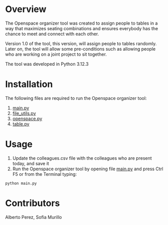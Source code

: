 # Overview

The Openspace organizer tool was created to assign people to tables in a way that maximizes seating combinations and ensures everybody has the chance to meet and connect with each other.

Version 1.0 of the tool, this version, will assign people to tables randomly. Later on, the tool will allow some pre-conditions such as allowing people who are working on a joint project to sit together.

The tool was developed in Python 3.12.3

# Installation

The following files are required to run the Openspace organizer tool:

 1. [main.py](main.py)
 2. [file_utils.py](utils/file_utils.py)
 3. [openspace.py](utils/openspace.py)
 4. [table.py](utils/table.py)

# Usage
1. Update the colleagues.csv file with the colleagues who are present today, and save it
2. Run the Openspace organizer tool by opening file [main.py](main.py) and press Ctrl F5 or from the Terminal typing: 
```
python main.py
```

# Contributors
Alberto Perez, Sofia Murillo